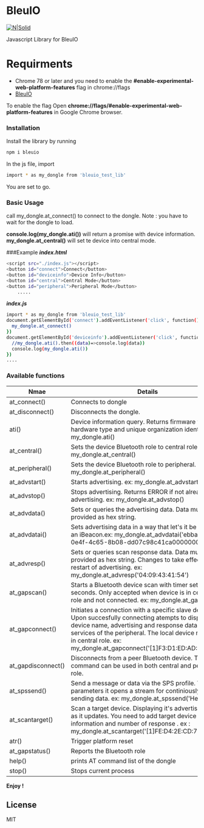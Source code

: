 # BleuIO

[![N|Solid](https://www.bleuio.com/getting_started//img/logo.png)](https://www.bleuio.com/getting_started//img/logo.png)

Javascript Library for BleuIO
# Requirments
  - Chrome 78 or later and you need to enable the **#enable-experimental-web-platform-features** flag in chrome://flags
  - [BleuIO](https://www.bleuio.com/)
 
 To enable the flag Open **chrome://flags/#enable-experimental-web-platform-features** in Google Chrome browser.





### Installation

Install the library by running

```sh
npm i bleuio
```
In the js file, import
```sh
import * as my_dongle from 'bleuio_test_lib'
```

You are set to go. 



### Basic Usage
call my_dongle.at_connect() to connect to the dongle. 
Note : you have to wait for the dongle to load.

**console.log(my_dongle.ati())** will return a promise with device information.
**my_dongle.at_central()** will set te device into central mode.

###Example 
***index.html***
```sh
<script src="./index.js"></script>
<button id="connect">Connect</button>
<button id="deviceinfo">Device Info</button>
<button id="central">Central Mode</button>
<button id="peripheral">Peripheral Mode</button>
    .....
```
***index.js***
```sh
import * as my_dongle from 'bleuio_test_lib'
document.getElementById('connect').addEventListener('click', function(){
  my_dongle.at_connect()
})
document.getElementById('deviceinfo').addEventListener('click', function(){
  //my_dongle.ati().then((data)=>console.log(data))
  console.log(my_dongle.ati())
})
....
```
### Available functions
| Nmae | Details |
| ------ | ------ |
| at_connect() | Connects to dongle |
| at_disconnect() | Disconnects the dongle.  |
| ati() | Device information query. Returns firmware version, hardware type and unique organization identifier. ex: my_dongle.ati() |
| at_central() | Sets the device Bluetooth role to central role. ex: my_dongle.at_central() |
| at_peripheral() |Sets the device Bluetooth role to peripheral. ex: my_dongle.at_peripheral() |
| at_advstart() |Starts advertising.   ex: my_dongle.at_advstart()|
| at_advstop() | Stops advertising. Returns ERROR if not already advertising. ex: my_dongle.at_advstop() |
| at_advdata() | Sets or queries the advertising data. Data must be provided as hex string. |
| at_advdatai() | Sets advertising data in a way that let's it be used as an iBeacon.ex: my_dongle.at_advdatai('ebbaaf47-0e4f-4c65-8b08-dd07c98c41ca0000000000') |
| at_advresp() | Sets or queries scan response data. Data must be provided as hex string. Changes to take effect after restart of advertising. ex: my_dongle.at_advresp('04:09:43:41:54') |
| at_gapscan() |Starts a Bluetooth device scan with timer set in seconds. Only accepted when device is in central role and not connected. ex: my_dongle.at_gapscan(5)  |
| at_gapconnect() | Initiates a connection with a specific slave device. Upon succesfully connecting atempts to display device name, advertising and response data and the services of the peripheral. The local device must be in central role. ex: my_dongle.at_gapconnect('[1]F3:D1:ED:AD:8A:10') |
| at_gapdisconnect() | Disconnects from a peer Bluetooth device. This command can be used in both central and peripheral role. |
| at_spssend() | Send a message or data via the SPS profile. Without parameters it opens a stream for continiously sending data. ex: my_dongle.at_spssend('Hello') |
| at_scantarget() | Scan a target device. Displaying it's advertising data as it updates. You need to add target device information and number of response . ex : my_dongle.at_scantarget('[1]FE:D4:2E:CD:72:78',15) |
| atr() | Trigger platform reset |
| at_gapstatus() | Reports the Bluetooth role  |
| help() | prints AT command list of the dongle |
| stop() | Stops current process |

**Enjoy !**


License
----

MIT



